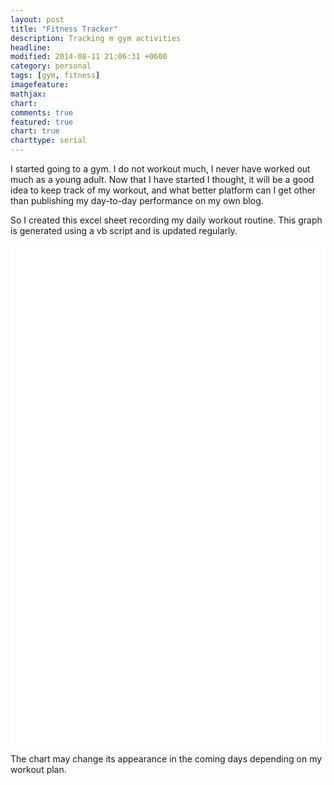 ```yaml
---
layout: post
title: "Fitness Tracker"
description: Tracking m gym activities
headline: 
modified: 2014-08-11 21:06:31 +0600
category: personal
tags: [gym, fitness]
imagefeature: 
mathjax: 
chart: 
comments: true
featured: true
chart: true
charttype: serial
---
```

I started going to a gym. I do not workout much, I never have worked out much as a young adult. Now that I have started I thought, it will be a good idea to keep track of my workout, and what better platform can I get other than publishing my day-to-day performance on my own blog.

So I created this excel sheet recording my daily workout routine. This graph is generated using a vb script and is updated regularly.

<div id="chartdiv" style="width: 100%; height: 800px; background-color: #FFFFFF;" ></div>

<!-- amCharts javascript code -->
<script type="text/javascript">
	AmCharts.makeChart("chartdiv",
		{
			"type": "serial",
			"pathToImages": "http://cdn.amcharts.com/lib/3/images/",
			"categoryField": "category",
			"columnWidth": 0.54,
			"rotate": true,
			"startDuration": 1,
			"startEffect": "easeOutSine",
			"categoryAxis": {
				"gridPosition": "start",
				"title": "Excercises",
				"titleFontSize": 10
			},
			"chartCursor": {},
			"trendLines": [],
			"graphs": [
				{
					"balloonText": "[[title]] of [[category]]:[[value]]",
					"fillAlphas": 1,
					"id": "8/11/2014",
					"title": "8/11/2014",
					"type": "column",
					"valueAxis": "ValueAxis-1",
					"valueField": "column-1"
				}
			],
			"guides": [],
			"valueAxes": [
				{
					"id": "ValueAxis-1",
					"stackType": "regular",
					"title": "Number of times"
				}
			],
			"allLabels": [],
			"balloon": {},
			"legend": {
				"useGraphSettings": true
			},
			"titles": [
				{
					"id": "Chart-title",
					"size": 15,
					"text": "Fitness Tracker"
				}
			],
			"dataProvider": [
				{
					"category": "Warm Up(minutes)",
					"column-1": "10"
				},
				{
					"category": "Side Bend",
					"column-1": "30"
				},
				{
					"category": "Ab Crunch",
					"column-1": "30"
				},
				{
					"category": "Push up",
					"column-1": "25"
				},
				{
					"category": "Bench Press",
					"column-1": "24"
				},
				{
					"category": "Stretching",
					"column-1": "20"
				},
				{
					"category": "Tri-stand",
					"column-1": "20"
				},
				{
					"category": "Press Down",
					"column-1": "10"
				},
				{
					"category": "Barbell Curl",
					"column-1": "20"
				},
				{
					"category": "Standing Mucle Curl",
					"column-1": "30"
				},
				{
					"category": "Dumbell Curl",
					"column-1": "20"
				},
				{
					"category": "Legs Common",
					"column-1": "20"
				},
				{
					"category": "Leg Press",
					"column-1": "30"
				}
			]
		}
	);
</script>

The chart may change its appearance in the coming days depending on my workout plan.